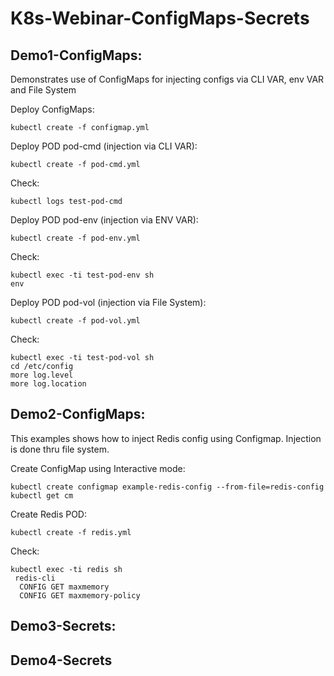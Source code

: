 # K8s-Webinar-ConfigMaps-Secrets

## Demo1-ConfigMaps:
Demonstrates use of ConfigMaps for injecting configs via CLI VAR, env VAR and File System

Deploy ConfigMaps:
```
kubectl create -f configmap.yml
```

Deploy POD pod-cmd (injection via CLI VAR):
```
kubectl create -f pod-cmd.yml
```

Check:
```
kubectl logs test-pod-cmd
```


Deploy POD pod-env (injection via ENV VAR):
```
kubectl create -f pod-env.yml
```

Check:
```
kubectl exec -ti test-pod-env sh
env
```

Deploy POD pod-vol (injection via File System):
```
kubectl create -f pod-vol.yml
```

Check:
```
kubectl exec -ti test-pod-vol sh
cd /etc/config
more log.level
more log.location 
```


## Demo2-ConfigMaps:
This examples shows how to inject Redis config using Configmap. Injection is done thru file system.

Create ConfigMap using Interactive mode:

```
kubectl create configmap example-redis-config --from-file=redis-config
kubectl get cm
```

Create Redis POD:
```
kubectl create -f redis.yml
```

Check:
```
kubectl exec -ti redis sh
 redis-cli
  CONFIG GET maxmemory
  CONFIG GET maxmemory-policy
```


## Demo3-Secrets:


## Demo4-Secrets
